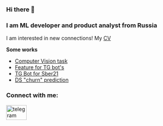 ### Hi there 👋

### I am ML developer and product analyst from Russia

I am interested in new connections! My [CV](https://github.com/hardworkerM/Resume/blob/main/Trukhin_Grigoriy_cv.pdf)

**Some works**
- [Computer Vision task](https://github.com/hardworkerM/Computer-Vision)
- [Feature for TG bot's](https://github.com/hardworkerM/round)
- [TG Bot for Sber21](https://github.com/hardworkerM/Checkin_Bot)
- [DS "churn" prediction](https://github.com/hardworkerM/Churn-100)

<h3 align="left">Connect with me:</h3>
<a href="https://t.me/mrgherr" target="_blank" ><img align="center" src="https://www.oblgazeta.ru/media/filer_public/2022/03/24/bf340d0a-384c-4d90-a070-9266ef7cf17b-телега.jpg.1024x0_q85.jpg" alt="telegram" width="55" height="40"/>


<!--
**hardworkerM/hardworkerM** is a ✨ _special_ ✨ repository because its `README.md` (this file) appears on your GitHub profile.

Here are some ideas to get you started:

- 🔭 I’m currently working on ...
- 🌱 I’m currently learning ...
- 👯 I’m looking to collaborate on ...
- 🤔 I’m looking for help with ...
- 💬 Ask me about ...
- 📫 How to reach me: ...
- 😄 Pronouns: ...
- ⚡ Fun fact: ...
-->
